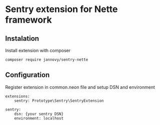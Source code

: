 Sentry extension for Nette framework
=================

Instalation
------------

Install extension with composer

	composer require jannovy/sentry-nette

Configuration
------------

Register extension in common.neon file and setup DSN and environment

	extensions:
		sentry: Prototype\Sentry\SentryExtension

	sentry:
		dsn: {your sentry DSN}
		environment: localhost

